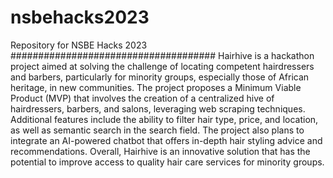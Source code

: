 # nsbehacks2023
Repository for NSBE Hacks 2023
#####################################
Hairhive is a hackathon project aimed at solving the challenge of locating competent hairdressers and barbers, particularly for minority groups, especially those of African heritage, in new communities. The project proposes a Minimum Viable Product (MVP) that involves the creation of a centralized hive of hairdressers, barbers, and salons, leveraging web scraping techniques. Additional features include the ability to filter hair type, price, and location, as well as semantic search in the search field. The project also plans to integrate an AI-powered chatbot that offers in-depth hair styling advice and recommendations. Overall, Hairhive is an innovative solution that has the potential to improve access to quality hair care services for minority groups.
